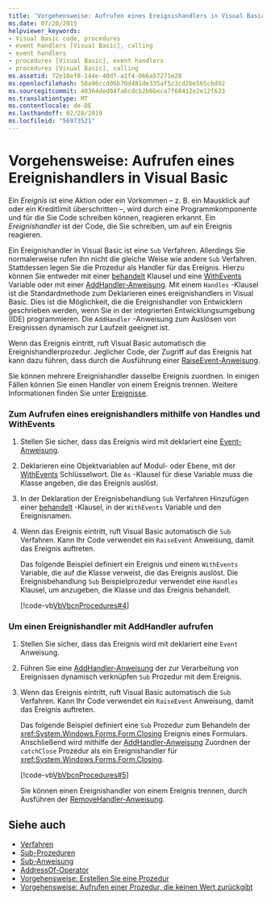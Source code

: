 ```yaml
---
title: 'Vorgehensweise: Aufrufen eines Ereignishandlers in Visual Basic'
ms.date: 07/20/2015
helpviewer_keywords:
- Visual Basic code, procedures
- event handlers [Visual Basic], calling
- event handlers
- procedures [Visual Basic], event handlers
- procedures [Visual Basic], calling
ms.assetid: 72e18ef8-144e-40df-a1f4-066a57271e28
ms.openlocfilehash: 58a96ccd06b70d481de335af5c3cd2be565cbd92
ms.sourcegitcommit: 40364ded04fa6cdcb2b6beca7f68412e2e12f633
ms.translationtype: MT
ms.contentlocale: de-DE
ms.lasthandoff: 02/28/2019
ms.locfileid: "56973521"
---
```

# <a name="how-to-call-an-event-handler-in-visual-basic"></a>Vorgehensweise: Aufrufen eines Ereignishandlers in Visual Basic
Ein *Ereignis* ist eine Aktion oder ein Vorkommen – z. B. ein Mausklick auf oder ein Kreditlimit überschritten –, wird durch eine Programmkomponente und für die Sie Code schreiben können, reagieren erkannt. Ein *Ereignishandler* ist der Code, die Sie schreiben, um auf ein Ereignis reagieren.  
  
 Ein Ereignishandler in Visual Basic ist eine `Sub` Verfahren. Allerdings Sie normalerweise rufen ihn nicht die gleiche Weise wie andere `Sub` Verfahren. Stattdessen legen Sie die Prozedur als Handler für das Ereignis. Hierzu können Sie entweder mit einer [behandelt](../../../../visual-basic/language-reference/statements/handles-clause.md) Klausel und eine [WithEvents](../../../../visual-basic/language-reference/modifiers/withevents.md) Variable oder mit einer [AddHandler-Anweisung](../../../../visual-basic/language-reference/statements/addhandler-statement.md). Mit einem `Handles` -Klausel ist die Standardmethode zum Deklarieren eines ereignishandlers in Visual Basic. Dies ist die Möglichkeit, die die Ereignishandler von Entwicklern geschrieben werden, wenn Sie in der integrierten Entwicklungsumgebung (IDE) programmieren. Die `AddHandler` -Anweisung zum Auslösen von Ereignissen dynamisch zur Laufzeit geeignet ist.  
  
 Wenn das Ereignis eintritt, ruft Visual Basic automatisch die Ereignishandlerprozedur. Jeglicher Code, der Zugriff auf das Ereignis hat kann dazu führen, dass durch die Ausführung einer [RaiseEvent-Anweisung](../../../../visual-basic/language-reference/statements/raiseevent-statement.md).  
  
 Sie können mehrere Ereignishandler dasselbe Ereignis zuordnen. In einigen Fällen können Sie einen Handler von einem Ereignis trennen. Weitere Informationen finden Sie unter [Ereignisse](../../../../visual-basic/programming-guide/language-features/events/index.md).  
  
### <a name="to-call-an-event-handler-using-handles-and-withevents"></a>Zum Aufrufen eines ereignishandlers mithilfe von Handles und WithEvents  
  
1.  Stellen Sie sicher, dass das Ereignis wird mit deklariert eine [Event-Anweisung](../../../../visual-basic/language-reference/statements/event-statement.md).  
  
2.  Deklarieren eine Objektvariablen auf Modul- oder Ebene, mit der [WithEvents](../../../../visual-basic/language-reference/modifiers/withevents.md) Schlüsselwort. Die `As` -Klausel für diese Variable muss die Klasse angeben, die das Ereignis auslöst.  
  
3.  In der Deklaration der Ereignisbehandlung `Sub` Verfahren Hinzufügen einer [behandelt](../../../../visual-basic/language-reference/statements/handles-clause.md) -Klausel, in der `WithEvents` Variable und den Ereignisnamen.  
  
4.  Wenn das Ereignis eintritt, ruft Visual Basic automatisch die `Sub` Verfahren. Kann Ihr Code verwendet ein `RaiseEvent` Anweisung, damit das Ereignis auftreten.  
  
     Das folgende Beispiel definiert ein Ereignis und einem `WithEvents` Variable, die auf die Klasse verweist, die das Ereignis auslöst. Die Ereignisbehandlung `Sub` Beispielprozedur verwendet eine `Handles` Klausel, um anzugeben, die Klasse und das Ereignis behandelt.  
  
     [!code-vb[VbVbcnProcedures#4](~/samples/snippets/visualbasic/VS_Snippets_VBCSharp/VbVbcnProcedures/VB/Class1.vb#4)]  
  
### <a name="to-call-an-event-handler-using-addhandler"></a>Um einen Ereignishandler mit AddHandler aufrufen  
  
1.  Stellen Sie sicher, dass das Ereignis wird mit deklariert eine `Event` Anweisung.  
  
2.  Führen Sie eine [AddHandler-Anweisung](../../../../visual-basic/language-reference/statements/addhandler-statement.md) der zur Verarbeitung von Ereignissen dynamisch verknüpfen `Sub` Prozedur mit dem Ereignis.  
  
3.  Wenn das Ereignis eintritt, ruft Visual Basic automatisch die `Sub` Verfahren. Kann Ihr Code verwendet ein `RaiseEvent` Anweisung, damit das Ereignis auftreten.  
  
     Das folgende Beispiel definiert eine `Sub` Prozedur zum Behandeln der <xref:System.Windows.Forms.Form.Closing> Ereignis eines Formulars. Anschließend wird mithilfe der [AddHandler-Anweisung](../../../../visual-basic/language-reference/statements/addhandler-statement.md) Zuordnen der `catchClose` Prozedur als ein Ereignishandler für <xref:System.Windows.Forms.Form.Closing>.  
  
     [!code-vb[VbVbcnProcedures#5](~/samples/snippets/visualbasic/VS_Snippets_VBCSharp/VbVbcnProcedures/VB/Class1.vb#5)]  
  
     Sie können einen Ereignishandler von einem Ereignis trennen, durch Ausführen der [RemoveHandler-Anweisung](../../../../visual-basic/language-reference/statements/removehandler-statement.md).  
  
## <a name="see-also"></a>Siehe auch
- [Verfahren](./index.md)
- [Sub-Prozeduren](./sub-procedures.md)
- [Sub-Anweisung](../../../../visual-basic/language-reference/statements/sub-statement.md)
- [AddressOf-Operator](../../../../visual-basic/language-reference/operators/addressof-operator.md)
- [Vorgehensweise: Erstellen Sie eine Prozedur](./how-to-create-a-procedure.md)
- [Vorgehensweise: Aufrufen einer Prozedur, die keinen Wert zurückgibt](./how-to-call-a-procedure-that-does-not-return-a-value.md)
